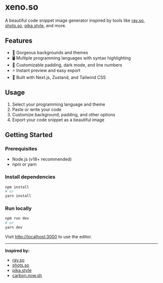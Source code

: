 # xeno.so

A beautiful code snippet image generator inspired by tools like [ray.so](https://ray.so), [shots.so](https://shots.so), [pika.style](https://pika.style), and more.

## Features
- 🌈 Gorgeous backgrounds and themes
- 🖥️ Multiple programming languages with syntax highlighting
- 🎨 Customizable padding, dark mode, and line numbers
- ⚡ Instant preview and easy export
- 🧩 Built with Next.js, Zustand, and Tailwind CSS

## Usage
1. Select your programming language and theme
2. Paste or write your code
3. Customize background, padding, and other options
4. Export your code snippet as a beautiful image

## Getting Started

### Prerequisites
- Node.js (v18+ recommended)
- npm or yarn

### Install dependencies
```bash
npm install
# or
yarn install
```

### Run locally
```bash
npm run dev
# or
yarn dev
```

Visit [http://localhost:3000](http://localhost:3000) to use the editor.

---

**Inspired by:**
- [ray.so](https://ray.so)
- [shots.so](https://shots.so)
- [pika.style](https://pika.style)
- [carbon.now.sh](https://carbon.now.sh)

